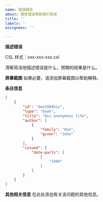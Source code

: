 ```yaml
---
name: 错误报告
about: 报告错误帮助我们改进
title: ''
labels: ''
assignees: ''

---
```


**描述错误**

CSL 样式：xxx-xxx-xxx.csl
<!-- 比如：000gb-t-7714-2015-numeric-bilingual.csl -->

清晰简洁地描述错误是什么，预期的结果是什么。

**屏幕截图**
如果必要，请添加屏幕截图以帮助解释。

**条目信息**
<!-- 将出错的文献条目导出为 CSL-JSON 格式，并替换掉下面的内容。 -->
```json
[
	{
		"id": "doe1984his",
		"type": "book",
		"title": "His anonymous life",
		"author": [
			{
				"family": "Doe",
				"given": "John"
			}
		],
		"issued": {
			"date-parts": [
				[
					"1984"
				]
			]
		}
	}
]
```

**其他相关信息**
在此处添加有关该问题的其他信息。
